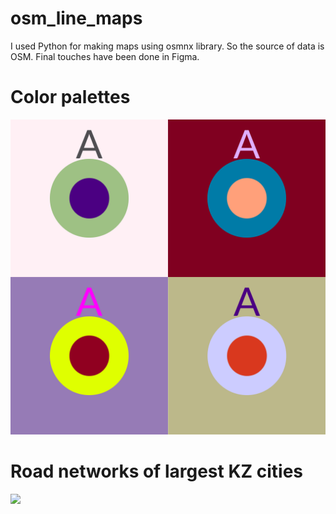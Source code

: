 # osm_line_maps
I used Python for making maps using osmnx library. So the source of data is OSM. Final touches have been done in Figma.

# Color palettes
![](https://raw.githubusercontent.com/RassCrom/osm_line_maps/main/coloors.png)

# Road networks of largest KZ cities
![](https://i.postimg.cc/HLjkSv0q/finals.png)


